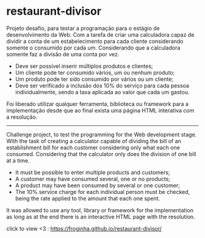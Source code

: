# restaurant-divisor

Projeto desafio, para testar a programação para o estágio de desenvolvimento da Web.
Com a tarefa de criar uma calculadora capaz de dividir a conta de um estabelecimento
para cada cliente considerando somente o consumido por cada um. Considerando que a
calculadora somente faz a divisão de uma conta por vez.
- Deve ser possível inserir múltiplos produtos e clientes;
- Um cliente pode ter consumido vários, um ou nenhum produto;
- Um produto pode ter sido consumido por vários ou um cliente;
- Deve ser verificado a inclusão dos 10% do serviço para cada pessoa individualmente,
sendo a taxa aplicada ao valor que cada um gastou.


Foi liberado utilizar qualquer ferramenta, biblioteca ou framework para a implementação desde que ao final exista uma página HTML interativa com a resolução.

---
Challenge project, to test the programming for the Web development stage.
With the task of creating a calculator capable of dividing the bill of an establishment
bill for each customer considering only what each one consumed. Considering that the
calculator only does the division of one bill at a time.
- It must be possible to enter multiple products and customers;
- A customer may have consumed several, one or no products;
- A product may have been consumed by several or one customer;
- The 10% service charge for each individual person must be checked,
being the rate applied to the amount that each one spent.


It was allowed to use any tool, library or framework for the implementation as long as at the end there is an interactive HTML page with the resolution.

click to view <3 : https://froginha.github.io/restaurant-divisor/
